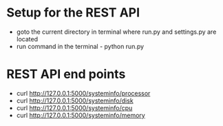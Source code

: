 #	Setup for the REST API
*	goto the current directory in terminal where run.py and settings.py are located
*	run command in the terminal - python run.py

#	REST API end points
*	curl http://127.0.0.1:5000/systeminfo/processor
*	curl http://127.0.0.1:5000/systeminfo/disk
*	curl http://127.0.0.1:5000/systeminfo/cpu
*	curl http://127.0.0.1:5000/systeminfo/memory
